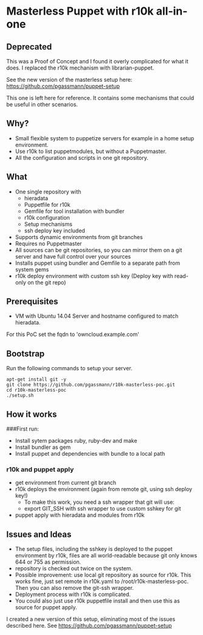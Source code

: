 Masterless Puppet with r10k all-in-one
======================================

Deprecated
----------
This was a Proof of Concept and I found it overly complicated for what it does.
I replaced the r10k mechanism with librarian-puppet.

See the new version of the masterless setup here:
https://github.com/pgassmann/puppet-setup

This one is left here for reference. It contains some mechanisms that could be useful in other scenarios.

Why?
----
 * Small flexible system to puppetize servers for example in a home setup environment.
 * Use r10k to list puppetmodules, but without a Puppetmaster.
 * All the configuration and scripts in one git repository.

What
----
 * One single repository with
   * hieradata
   * Puppetfile for r10k
   * Gemfile for tool installation with bundler
   * r10k configuration
   * Setup mechanisms
   * ssh deploy key included
 * Supports dynamic environments from git branches
 * Requires no Puppetmaster
 * All sources can be git repositories, so you can mirror them on a git server and have full control over your sources
 * Installs puppet using bundler and Gemfile to a separate path from system gems
 * r10k deploy environment with custom ssh key (Deploy key with read-only on the git repo)

Prerequisites
-------------
 * VM with Ubuntu 14.04 Server and hostname configured to match hieradata.

For this PoC set the fqdn to 'owncloud.example.com'

Bootstrap
---------
Run the following commands to setup your server.

    apt-get install git -y
    git clone https://github.com/pgassmann/r10k-masterless-poc.git
    cd r10k-masterless-poc
    ./setup.sh

How it works
------------

###First run:

 - Install sytem packages ruby, ruby-dev and make
 - Install bundler as gem
 - Install puppet and dependencies with bundle to a local path

### r10k and puppet apply
 - get environment from current git branch
 - r10k deploys the environment (again from remote git, using ssh deploy key!)
   - To make this work, you need a ssh wrapper that git will use:
   - export GIT_SSH with ssh wrapper to use custom sshkey for git
 - puppet apply with hieradata and modules from r10k

Issues and Ideas
----------------

 * The setup files, including the sshkey is deployed to the puppet environment by r10k, files are all world-readable because git only knows 644 or 755 as permission.
 * repository is checked out twice on the system.
 * Possible improvement: use local git repository as source for r10k. This works fine, just set remote in r10k.yaml to /root/r10k-masterless-poc. Then you can also remove the git-ssh wrapper.
 * Deployment process with r10k is complicated.
 * You could also just use r10k puppetfile install and then use this as source for puppet apply.

I created a new version of this setup, eliminating most of the issues described here. See https://github.com/pgassmann/puppet-setup
